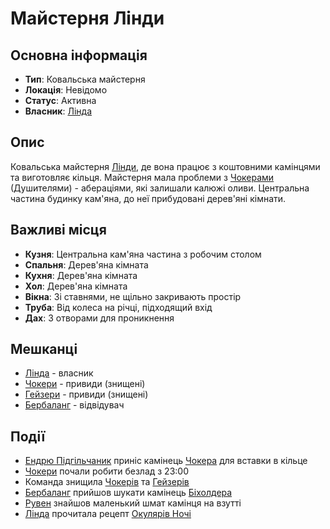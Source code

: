 # Майстерня Лінди

## Основна інформація
- **Тип**: Ковальська майстерня
- **Локація**: Невідомо
- **Статус**: Активна
- **Власник**: [Лінда](Лінда.md)

## Опис
Ковальська майстерня [Лінди](Лінди.md), де вона працює з коштовними камінцями та виготовляє кільця. Майстерня мала проблеми з [Чокерами](Чокерами.md) (Душителями) - абераціями, які залишали калюжі оливи. Центральна частина будинку кам'яна, до неї прибудовані дерев'яні кімнати.

## Важливі місця
- **Кузня**: Центральна кам'яна частина з робочим столом
- **Спальня**: Дерев'яна кімната
- **Кухня**: Дерев'яна кімната
- **Хол**: Дерев'яна кімната
- **Вікна**: Зі ставнями, не щільно закривають простір
- **Труба**: Від колеса на річці, підходящий вхід
- **Дах**: З отворами для проникнення

## Мешканці
- [Лінда](Лінда.md) - власник
- [Чокери](Чокер.md) - привиди (знищені)
- [Гейзери](Гейзер.md) - привиди (знищені)
- [Бербаланг](Бербаланг.md) - відвідувач

## Події
- [Ендрю Підгільчаник](Ендрю_Підгільчаник.md) приніс камінець [Чокера](Чокера.md) для вставки в кільце
- [Чокери](Чокери.md) почали робити безлад з 23:00
- Команда знищила [Чокерів](Чокерів.md) та [Гейзерів](Гейзерів.md)
- [Бербаланг](Бербаланг.md) прийшов шукати камінець [Біхолдера](Біхолдер.md)
- [Рувен](Рувен.md) знайшов маленький шмат камінця на взутті
- [Лінда](Лінда.md) прочитала рецепт [Окулярів Ночі](Окулярів_Ночі.md)
